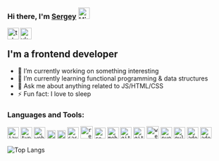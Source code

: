 ### Hi there, I'm <a href='https://kalinss.pw' alt='Kalinss homepage'>Sergey</a> <img width="26px" alt="Hi"  src="https://image.flaticon.com/icons/svg/501/501127.svg"/>

<a href='https://t.me/kalinss16'><img align='left' width="26px" src="https://cdn.worldvectorlogo.com/logos/telegram-1.svg" alt="telegram"></a>
<a href='https://vk.com/hidashko'><img align='left' width="26px" src="https://cdn.worldvectorlogo.com/logos/vk-1.svg" alt="vkotakte"></a>

</br>

## I'm a frontend developer

- 🔭 I’m currently working on something interesting
- 🌱 I’m currently learning functional programming & data structures
- 💬 Ask me about anything related to JS/HTML/CSS
- ⚡ Fun fact: I love to sleep

### Languages and Tools:
<code><img  width="26px" src="https://cdn.worldvectorlogo.com/logos/logo-javascript.svg" alt="javascript"></code>
<code><img  width="26px" src="https://cdn.worldvectorlogo.com/logos/typescript.svg" alt="typescript"></code>
<code><img  width="26px" src="https://cdn.worldvectorlogo.com/logos/webstorm-icon.svg" alt="webstorm"></code>
<code><img  width="19px" src="https://cdn.worldvectorlogo.com/logos/html-5.svg" alt="html"></code>
<code><img  width="19px" src="https://cdn.worldvectorlogo.com/logos/css-5.svg" alt="css"></code>
<code><img  width="26px" src="https://cdn.worldvectorlogo.com/logos/sass-1.svg" alt="sass"></code>
<code><img  width="28px" src="https://cdn.worldvectorlogo.com/logos/react.svg" alt="react"></code>
<code><img  width="25px" src="https://cdn.worldvectorlogo.com/logos/redux.svg" alt="redux"></code>
<code><img  width="26px" src="https://cdn.worldvectorlogo.com/logos/mobx.svg" alt="mobx"></code>
<code><img   width="26px" src="https://cdn.worldvectorlogo.com/logos/git-icon.svg" alt="git"></code>
<code><img  width="26px" src="https://cdn.worldvectorlogo.com/logos/github-1.svg" alt="github"></code>
<code><img  width="28px" src="https://cdn.worldvectorlogo.com/logos/webpack-icon.svg" alt="webpack"></code>
<code><img  width="26px" src="https://cdn.worldvectorlogo.com/logos/pug.svg" alt="pug"></code>
<code><img  width="26px" src="https://cdn.worldvectorlogo.com/logos/gulp-1.svg" alt="gulp"></code>
<code><img  width="26px" src="https://cdn.worldvectorlogo.com/logos/photoshop-cc.svg" alt="adobe photoshop"></code>
<code><img width="26px" src="https://cdn.worldvectorlogo.com/logos/adobe-illustrator-cc.svg" alt="adobe illustrator"></code>

![Top Langs](https://github-readme-stats.vercel.app/api/top-langs/?username=kalinss&layout=compact)
